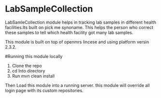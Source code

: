 # LabSampleCollection
LabSamleCollection module helps in tracking lab samples in different health facilities.Its built on pick me synoname. This helps the person who correct these samples to tell which health facility got many lab samples.

This module is built on top of openmrs lincese and using platform versin 2.3.2.

#Running this module locally
1. Clone the repo
2. cd Into directory
3. Run mvn clean install

Then Load this module into a running server. this module will override all login page with its custom repositories.

